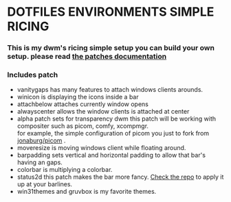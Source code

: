 # DOTFILES ENVIRONMENTS SIMPLE RICING
### This is my dwm's ricing simple setup you can build your own setup. please read [the patches documentation](https://dwm.suckless.org/patches)
### Includes patch
- vanitygaps has many features to attach windows clients arounds. 
- winicon is displaying the icons inside a bar 
- attachbelow attaches currently window opens
- alwayscenter allows the window clients is attached at center
- alpha patch sets for transparency dwm this patch will be working with compositer such as picom, comfy, xcompmgr.</br> for example, the simple configuration of picom you just to fork from [jonaburg/picom](https://github.com/jonaburg/picom) .
- moveresize is moving windows client while floating around.
- barpadding sets vertical and horizontal padding to allow that bar's having an gaps.
- colorbar is multiplying a colorbar.
- status2d this patch makes the bar more fancy. [Check the repo](https://github.com/sipi/dwm-status2d) to apply it up at your barlines.
- win31themes and gruvbox is my favorite themes.
